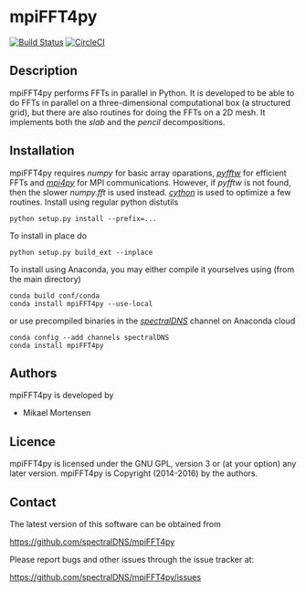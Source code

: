 # mpiFFT4py

[![Build Status](https://travis-ci.org/spectralDNS/mpiFFT4py.svg?branch=master)](https://travis-ci.org/spectralDNS/mpiFFT4py)
[![CircleCI](https://circleci.com/gh/spectralDNS/mpiFFT4py/tree/master.svg?style=svg)](https://circleci.com/gh/spectralDNS/mpiFFT4py/tree/master)

Description
----------
mpiFFT4py performs FFTs in parallel in Python. It is developed to be able to do FFTs in parallel on a three-dimensional computational box (a structured grid), but there are also routines for doing the FFTs on a 2D mesh. It implements both the *slab* and the *pencil* decompositions.

Installation
-----------
mpiFFT4py requires *numpy* for basic array oparations, [*pyfftw*](https://github.com/pyfftw/pyFFTW) for efficient FFTs and [*mpi4py*](https://bitbucket.org/mpi4py/mpi4py) for MPI communications. However, if *pyfftw* is not found, then the slower *numpy.fft* is used instead. [*cython*](http://cython.org) is used to optimize a few routines. Install using regular python distutils

    python setup.py install --prefix=...
  
To install in place do

    python setup.py build_ext --inplace
    
To install using Anaconda, you may either compile it yourselves using (from the main directory)

    conda build conf/conda
    conda install mpiFFT4py --use-local
    
or use precompiled binaries in the [*spectralDNS*](https://anaconda.org/spectralDNS/mpifft4py) channel on Anaconda cloud

    conda config --add channels spectralDNS
    conda install mpiFFT4py

Authors
-------
mpiFFT4py is developed by

  * Mikael Mortensen

Licence
-------
mpiFFT4py is licensed under the GNU GPL, version 3 or (at your option) any later version. mpiFFT4py is Copyright (2014-2016) by the authors.

Contact
-------
The latest version of this software can be obtained from

  https://github.com/spectralDNS/mpiFFT4py

Please report bugs and other issues through the issue tracker at:

  https://github.com/spectralDNS/mpiFFT4py/issues
